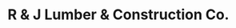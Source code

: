 ---
title: "R & J Lumber & Construction Co."
url: /palmer/r-and-j-lumber-and-construction-co/
shop: hardware
---